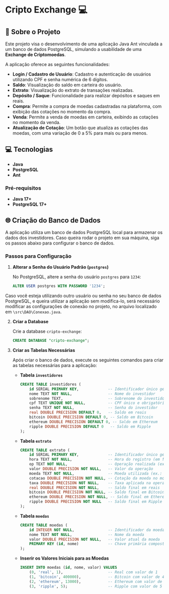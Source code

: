 # Cripto Exchange 💻

## 📌 Sobre o Projeto

Este projeto visa o desenvolvimento de uma aplicação Java Ant vinculada a um banco de dados PostgreSQL, simulando a usabilidade de uma **Exchange de Criptomoedas**. 

A aplicação oferece as seguintes funcionalidades:

- **Login / Cadastro de Usuário**: Cadastro e autenticação de usuários utilizando CPF e senha numérica de 6 dígitos.
- **Saldo**: Visualização do saldo em carteira do usuário.
- **Extrato**: Visualização do extrato de transações realizadas.
- **Depósito / Saque**: Funcionalidade para realizar depósitos e saques em reais.
- **Compra**: Permite a compra de moedas cadastradas na plataforma, com exibição das cotações no momento da compra.
- **Venda**: Permite a venda de moedas em carteira, exibindo as cotações no momento da venda.
- **Atualização de Cotação**: Um botão que atualiza as cotações das moedas, com uma variação de 0 a 5% para mais ou para menos.

## 💻 Tecnologias

- **Java**
- **PostgreSQL**
- **Ant**

### Pré-requisitos

- **Java 17+**
- **PostgreSQL 17+**

## 🌐 Criação do Banco de Dados

A aplicação utiliza um banco de dados PostgreSQL local para armazenar os dados dos investidores. Caso queira rodar o projeto em sua máquina, siga os passos abaixo para configurar o banco de dados.

### Passos para Configuração

1. **Alterar a Senha do Usuário Padrão (`postgres`)**

   No PostgreSQL, altere a senha do usuário `postgres` para `1234`:

   ```sql
   ALTER USER postgres WITH PASSWORD '1234';

  Caso você esteja utilizando outro usuário ou senha no seu banco de dados PostgreSQL, e queira utilizar a aplicação sem modifica-lo, será necessário modificar as configurações de conexão no projeto, no arquivo localizado em `\src\DAO\Conexao.java`.
    

2. **Criar a Database**

   Crie a database `cripto-exchange`:

   ```sql
   CREATE DATABASE "cripto-exchange";
3. **Criar as Tabelas Necessárias**

   Após criar o banco de dados, execute os seguintes comandos para criar as tabelas necessárias para a aplicação:

   - **Tabela `investidores`**

     ```sql
     CREATE TABLE investidores (
         id SERIAL PRIMARY KEY,             -- Identificador único gerado automaticamente
         nome TEXT NOT NULL,                -- Nome do investidor
         sobrenome TEXT,                    -- Sobrenome do investidor
         cpf TEXT UNIQUE NOT NULL,          -- CPF único e obrigatório
         senha TEXT NOT NULL,               -- Senha do investidor
         real DOUBLE PRECISION DEFAULT 0,   -- Saldo em reais
         bitcoin DOUBLE PRECISION DEFAULT 0, -- Saldo em Bitcoin
         ethereum DOUBLE PRECISION DEFAULT 0, -- Saldo em Ethereum
         ripple DOUBLE PRECISION DEFAULT 0   -- Saldo em Ripple
     );
     ```

   - **Tabela `extrato`**

     ```sql
     CREATE TABLE extrato (
         id SERIAL PRIMARY KEY,             -- Identificador único gerado automaticamente
         hora TEXT NOT NULL,                -- Hora do registro (em formato textual)
         op TEXT NOT NULL,                  -- Operação realizada (ex.: compra(+)/venda(-))
         valor DOUBLE PRECISION NOT NULL,   -- Valor da operação
         moeda TEXT NOT NULL,               -- Moeda utilizada (ex.: bitcoin, ethereum)
         cotacao DOUBLE PRECISION NOT NULL, -- Cotação da moeda no momento da operação
         taxa DOUBLE PRECISION NOT NULL,    -- Taxa aplicada na operação
         real DOUBLE PRECISION NOT NULL,    -- Saldo final em reais
         bitcoin DOUBLE PRECISION NOT NULL, -- Saldo final em Bitcoin
         ethereum DOUBLE PRECISION NOT NULL, -- Saldo final em Ethereum
         ripple DOUBLE PRECISION NOT NULL   -- Saldo final em Ripple
     );
     ```

   - **Tabela `moedas`**

     ```sql
     CREATE TABLE moedas (
         id INTEGER NOT NULL,               -- Identificador da moeda
         nome TEXT NOT NULL,                -- Nome da moeda
         valor DOUBLE PRECISION NOT NULL,   -- Valor atual da moeda
         PRIMARY KEY (id, nome)             -- Chave primária composta por id e nome
     );
     ```

   - **Inserir os Valores Iniciais para as Moedas**

     ```sql
     INSERT INTO moedas (id, nome, valor) VALUES
         (0, 'real', 1),                    -- Real com valor de 1
         (1, 'bitcoin', 400000),            -- Bitcoin com valor de 400 mil
         (2, 'ethereum', 13000),            -- Ethereum com valor de 13 mil
         (3, 'ripple', 5);                  -- Ripple com valor de 5
     ```
